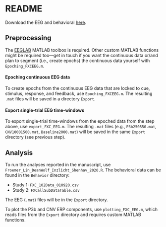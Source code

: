 # README

Download the EEG and behavioral [here](https://osf.io/dnwm2/).

## Preprocessing

The [EEGLAB](https://sccn.ucsd.edu/eeglab/index.php) MATLAB toolbox is required. Other custom MATLAB functions might be required too—get in touch if you want the continuous data or/and plan to segment (i.e., create epochs) the continuous data yourself with `Epoching_FXCEEG.m`.

#### Epoching continuous EEG data

To create epochs from the continuous EEG data that are locked to cue, stimulus, response, and feedback, use `Epoching_FXCEEG.m`. The resulting `.mat` files will be saved in a directory `Export`.

#### Export single-trial EEG time-windows

To export single-trial time-windows from the epoched data from the step above, use `export_FXC_EEG.m`. The resulting `.mat` files (e.g., `P3b250550.mat`, `CNV10001500.mat`, `Baseline2000.mat`) will be saved in the same `Export` directory (see previous step). 

## Analysis

To run the analyses reported in the manuscript, use `Froemer_Lin_DeanWolf_Inzlicht_Shenhav_2020.R`. The behavioral data can be found  in the `Behavior` directory:

- Study 1: `FXC_102Data_010920.csv`
- Study 2: `FXCallSubDataTable.csv`

The EEG (`.mat`) files will be in the `Export` directory.

To plot the P3b and CNV ERP components, use `plotting_FXC_EEG.m`, which reads files from the `Export` directory and requires custom MATLAB functions.